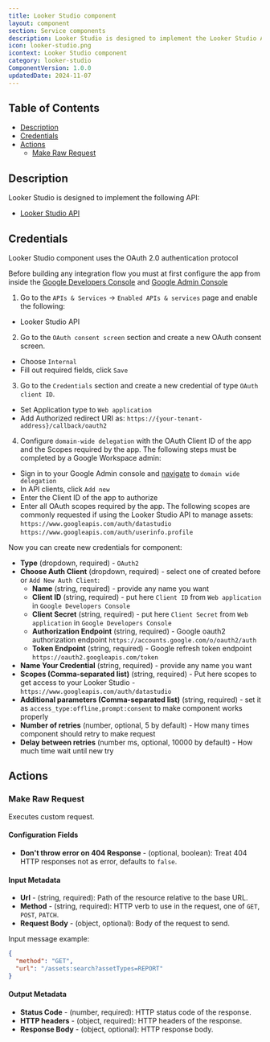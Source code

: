 ```yaml
---
title: Looker Studio component
layout: component
section: Service components
description: Looker Studio is designed to implement the Looker Studio API.
icon: looker-studio.png
icontext: Looker Studio component
category: looker-studio
ComponentVersion: 1.0.0
updatedDate: 2024-11-07
---
```


## Table of Contents

* [Description](#description)
* [Credentials](#credentials)
* [Actions](#actions)
  * [Make Raw Request](#make-raw-request)

## Description

Looker Studio is designed to implement the following API:
- [Looker Studio API](https://developers.google.com/looker-studio/integrate/api/reference)

## Credentials

Looker Studio component uses the OAuth 2.0 authentication protocol

Before building any integration flow you must at first configure the app from inside the [Google Developers Console](https://console.cloud.google.com/) and [Google Admin Console](https://admin.google.com/)
1. Go to the `APIs & Services` -> `Enabled APIs & services` page and enable the following:
- Looker Studio API
2. Go to the `OAuth consent screen` section and create a new OAuth consent screen.
- Choose `Internal`
- Fill out required fields, click `Save`
3. Go to the `Credentials` section and create a new credential of type  `OAuth client ID`.
- Set Application type to `Web application`
- Add Authorized redirect URI as: `https://{your-tenant-address}/callback/oauth2`
4. Configure `domain-wide delegation` with the OAuth Client ID of the app and the Scopes required by the app. The following steps must be completed by a Google Workspace admin:
- Sign in to your Google Admin console and [navigate](https://developers.google.com/cloud-search/docs/guides/delegation) to `domain wide delegation`
- In API clients, click `Add new`
- Enter the Client ID of the app to authorize
- Enter all OAuth scopes required by the app. The following scopes are commonly requested if using the Looker Studio API to manage assets:
`https://www.googleapis.com/auth/datastudio`
`https://www.googleapis.com/auth/userinfo.profile`

Now you can create new credentials for component:
* **Type** (dropdown, required) - `OAuth2`
* **Choose Auth Client** (dropdown, required) - select one of created before or `Add New Auth Client`:
  * **Name** (string, required) - provide any name you want
  * **Client ID** (string, required) - put here `Client ID` from `Web application` in `Google Developers Console`
  * **Client Secret** (string, required) - put here `Client Secret` from `Web application` in `Google Developers Console`
  * **Authorization Endpoint** (string, required) - Google oauth2 authorization endpoint `https://accounts.google.com/o/oauth2/auth`
  * **Token Endpoint** (string, required) - Google refresh token endpoint `https://oauth2.googleapis.com/token`
* **Name Your Credential** (string, required) - provide any name you want
* **Scopes (Comma-separated list)** (string, required) - Put here scopes to get access to your Looker Studio - `https://www.googleapis.com/auth/datastudio`
* **Additional parameters (Comma-separated list)** (string, required) - set it as `access_type:offline,prompt:consent` to make component works properly
* **Number of retries** (number, optional, 5 by default) - How many times component should retry to make request 
* **Delay between retries** (number ms, optional, 10000 by default) - How much time wait until new try

## Actions 

### Make Raw Request 

Executes custom request.

#### Configuration Fields

* **Don't throw error on 404 Response** - (optional, boolean): Treat 404 HTTP responses not as error, defaults to `false`.

#### Input Metadata

* **Url** - (string, required): Path of the resource relative to the base URL.
* **Method** - (string, required): HTTP verb to use in the request, one of `GET`, `POST`, `PATCH`.
* **Request Body** - (object, optional): Body of the request to send.

Input message example:
```json
{
  "method": "GET",
  "url": "/assets:search?assetTypes=REPORT"
}
```

#### Output Metadata

* **Status Code** - (number, required): HTTP status code of the response.
* **HTTP headers** - (object, required): HTTP headers of the response.
* **Response Body** - (object, optional): HTTP response body.